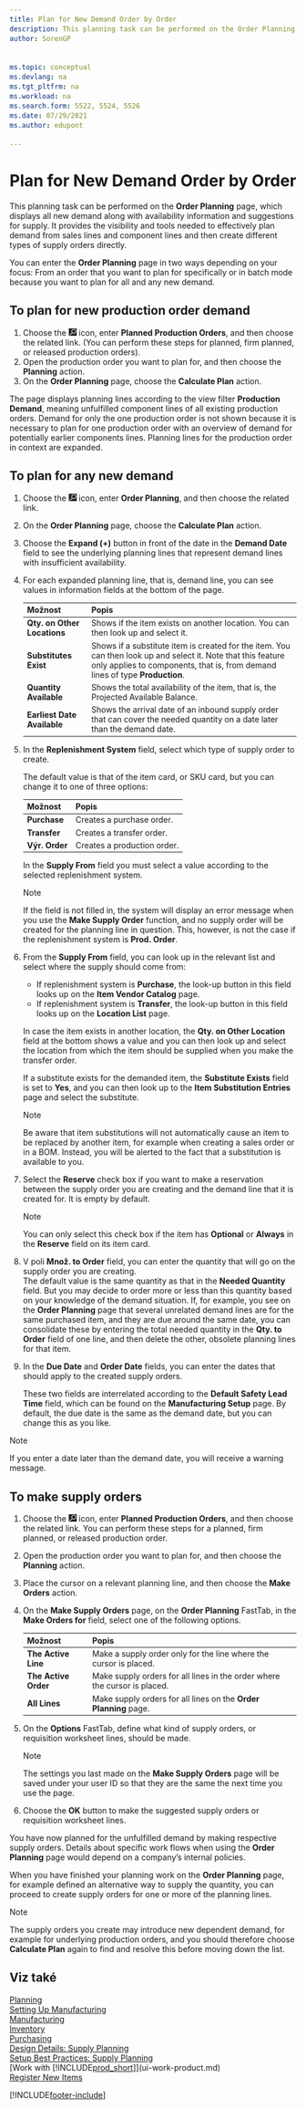 ```yaml
---
title: Plan for New Demand Order by Order
description: This planning task can be performed on the Order Planning page, which displays all new demand along with availability information and suggestions for supply, including item substitution.
author: SorenGP


ms.topic: conceptual
ms.devlang: na
ms.tgt_pltfrm: na
ms.workload: na
ms.search.form: 5522, 5524, 5526
ms.date: 07/29/2021
ms.author: edupont

---
```

# Plan for New Demand Order by Order

This planning task can be performed on the **Order Planning** page, which displays all new demand along with availability information and suggestions for supply. It provides the visibility and tools needed to effectively plan demand from sales lines and component lines and then create different types of supply orders directly.

You can enter the **Order Planning** page in two ways depending on your focus: From an order that you want to plan for specifically or in batch mode because you want to plan for all and any new demand.


## To plan for new production order demand

1. Choose the ![Lightbulb that opens the Tell Me feature.](media/ui-search/search_small.png "Tell me what you want to do") icon, enter **Planned Production Orders**, and then choose the related link. (You can perform these steps for planned, firm planned, or released production orders).
2. Open the production order you want to plan for, and then choose the **Planning** action.
3. On the **Order Planning** page, choose the **Calculate Plan** action.

The page displays planning lines according to the view filter **Production Demand**, meaning unfulfilled component lines of all existing production orders. Demand for only the one production order is not shown because it is necessary to plan for one production order with an overview of demand for potentially earlier components lines. Planning lines for the production order in context are expanded.

## To plan for any new demand

1. Choose the ![Lightbulb that opens the Tell Me feature.](media/ui-search/search_small.png "Tell me what you want to do") icon, enter **Order Planning**, and then choose the related link.
2. On the **Order Planning** page, choose the **Calculate Plan** action.
3. Choose the **Expand (+)** button in front of the date in the **Demand Date** field to see the underlying planning lines that represent demand lines with insufficient availability.
4. For each expanded planning line, that is, demand line, you can see values in information fields at the bottom of the page.

   | Možnost | Popis |
   |----------------------------------|---------------------------------------|  
   | **Qty. on Other Locations** | Shows if the item exists on another location. You can then look up and select it. |
   | **Substitutes Exist** | Shows if a substitute item is created for the item. You can then look up and select it. Note that this feature only applies to components, that is, from demand lines of type **Production**. |
   | **Quantity Available** | Shows the total availability of the item, that is, the Projected Available Balance. |
   | **Earliest Date Available** | Shows the arrival date of an inbound supply order that can cover the needed quantity on a date later than the demand date. |

5. In the **Replenishment System** field, select which type of supply order to create.

   The default value is that of the item card, or SKU card, but you can change it to one of three options:

   | Možnost | Popis |
   |----------------------------------|---------------------------------------|  
   | **Purchase** | Creates a purchase order. |
   | **Transfer** | Creates a transfer order. |
   | **Výr. Order** | Creates a production order. |

   In the **Supply From** field you must select a value according to the selected replenishment system.

   > [!NOTE]  
   > If the field is not filled in, the system will display an error message when you use the **Make Supply Order** function, and no supply order will be created for the planning line in question. This, however, is not the case if the replenishment system is **Prod. Order**.

6. From the **Supply From** field, you can look up in the relevant list and select where the supply should come from:

   - If replenishment system is **Purchase**, the look-up button in this field looks up on the **Item Vendor Catalog** page.
   - If replenishment system is **Transfer**, the look-up button in this field looks up on the **Location List** page.

   In case the item exists in another location, the **Qty. on Other Location** field at the bottom shows a value and you can then look up and select the location from which the item should be supplied when you make the transfer order.

   If a substitute exists for the demanded item, the **Substitute Exists** field is set to **Yes**, and you can then look up to the **Item Substitution Entries** page and select the substitute.

   > [!NOTE]  
   > Be aware that item substitutions will not automatically cause an item to be replaced by another item, for example when creating a sales order or in a BOM. Instead, you will be alerted to the fact that a substitution is available to you.

7. Select the **Reserve** check box if you want to make a reservation between the supply order you are creating and the demand line that it is created for. It is empty by default.

   > [!NOTE]  
   > You can only select this check box if the item has **Optional** or **Always** in the **Reserve** field on its item card.

8. V poli **Množ. to Order** field, you can enter the quantity that will go on the supply order you are creating.   
   The default value is the same quantity as that in the **Needed Quantity** field. But you may decide to order more or less than this quantity based on your knowledge of the demand situation. If, for example, you see on the **Order Planning** page that several unrelated demand lines are for the same purchased item, and they are due around the same date, you can consolidate these by entering the total needed quantity in the **Qty. to Order** field of one line, and then delete the other, obsolete planning lines for that item.

9. In the **Due Date** and **Order Date** fields, you can enter the dates that should apply to the created supply orders.

   These two fields are interrelated according to the **Default Safety Lead Time** field, which can be found on the **Manufacturing Setup** page. By default, the due date is the same as the demand date, but you can change this as you like.

> [!NOTE]  
> If you enter a date later than the demand date, you will receive a warning message.

## To make supply orders

1. Choose the ![Lightbulb that opens the Tell Me feature.](media/ui-search/search_small.png "Tell me what you want to do") icon, enter **Planned Production Orders**, and then choose the related link. You can perform these steps for a planned, firm planned, or released production order.
2. Open the production order you want to plan for, and then choose the **Planning** action.
3. Place the cursor on a relevant planning line, and then choose the **Make Orders** action.
4. On the **Make Supply Orders** page, on the **Order Planning** FastTab, in the **Make Orders for** field, select one of the following options.

   | Možnost | Popis |
   |----------------------------------|---------------------------------------|  
   | **The Active Line** | Make a supply order only for the line where the cursor is placed. |
   | **The Active Order** | Make supply orders for all lines in the order where the cursor is placed. |
   | **All Lines** | Make supply orders for all lines on the **Order Planning** page. |

5. On the **Options** FastTab, define what kind of supply orders, or requisition worksheet lines, should be made.

   > [!NOTE]  
   > The settings you last made on the **Make Supply Orders** page will be saved under your user ID so that they are the same the next time you use the page.

6. Choose the **OK** button to make the suggested supply orders or requisition worksheet lines.

You have now planned for the unfulfilled demand by making respective supply orders. Details about specific work flows when using the **Order Planning** page would depend on a company’s internal policies.

When you have finished your planning work on the **Order Planning** page, for example defined an alternative way to supply the quantity, you can proceed to create supply orders for one or more of the planning lines.

> [!NOTE]  
> The supply orders you create may introduce new dependent demand, for example for underlying production orders, and you should therefore choose **Calculate Plan** again to find and resolve this before moving down the list.

## Viz také

<!-- [Walkthrough: Planning Supplies Manually](walkthrough-planning-supplies-manually.md)   -->
[Planning](production-planning.md)  
[Setting Up Manufacturing](production-configure-production-processes.md)  
[Manufacturing](production-manage-manufacturing.md)  
[Inventory](inventory-manage-inventory.md)  
[Purchasing](purchasing-manage-purchasing.md)  
[Design Details: Supply Planning](design-details-supply-planning.md)  
[Setup Best Practices: Supply Planning](setup-best-practices-supply-planning.md)  
[Work with [!INCLUDE[prod_short](includes/prod_short.md)]](ui-work-product.md)  
[Register New Items](inventory-how-register-new-items.md)

[!INCLUDE[footer-include](includes/footer-banner.md)]

